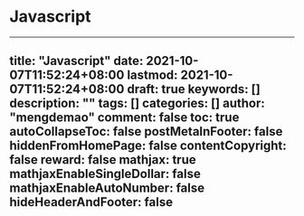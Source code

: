 # Javascript

---
title: "Javascript"
date: 2021-10-07T11:52:24+08:00
lastmod: 2021-10-07T11:52:24+08:00
draft: true
keywords: []
description: ""
tags: []
categories: []
author: "mengdemao"
comment: false
toc: true
autoCollapseToc: false
postMetaInFooter: false
hiddenFromHomePage: false
contentCopyright: false
reward: false
mathjax: true
mathjaxEnableSingleDollar: false
mathjaxEnableAutoNumber: false
hideHeaderAndFooter: false
---
